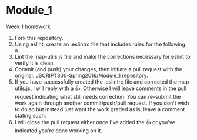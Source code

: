 # Module_1
Week 1 homework

1. Fork this repository.
2. Using eslint, create an .eslintrc file that includes rules for the following:
  a. 
3. Lint the map-utils.js file and make the corrections necessary for eslint to verify it is clean.
4. Commit (and push) your changes, then initiate a pull request with the original, JSCRIPT300-Spring2016/Module_1 repository.
5. If you have successfully created the .eslintrc file and corrected the map-utils.js, I will reply with a :+1:. Otherwise I will leave comments in the pull request indicating what still needs correction. You can re-submit the work again through another commit/push/pull request. If you don't wish to do so but instead just want the work graded as is, leave a comment stating such.
6. I will close the pull request either once I've added the :+1: or you've indicated you're done working on it.
